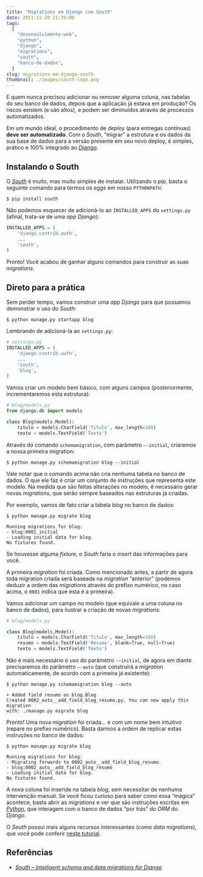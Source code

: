 ```yaml
---
title: "Migrations em Django com South"
date: 2011-11-20 21:35:00
tags:
  [
    "desenvolvimento-web",
    "python",
    "django",
    "migrations",
    "south",
    "banco-de-dados",
  ]
slug: migrations-em-django-south
thumbnail: ./images/south-logo.png
---
```


E quem nunca precisou adicionar ou remover alguma
coluna, nas tabelas do seu banco de dados, depois que a aplicação já
estava em produção? Os riscos existem (e são altos), e podem ser
diminuidos através de processos automatizados.

Em um mundo ideal, o procedimento de _deploy_ (para entregas contínuas)
**deve ser automatizado**. Com o _South_, “migrar” a estrutura e os
dados da sua base de dados para a versão presente em seu novo deploy, é
simples, prático e 100% integrado ao [*Django*][].

## Instalando o South

O [*South*][] é muito, mas muito simples de instalar. Utilizando o
_pip_, basta o seguinte comando para termos os _eggs_ em nosso
`PYTHONPATH`:

```text
$ pip install south
```

Não podemos esquecer de adicioná-lo ao `INSTALLED_APPS` do
`settings.py` (afinal, trata-se de uma _app Django_):

```python
INSTALLED_APPS = (
    'django.contrib.auth',
    ...
    'south',
)
```

Pronto! Você acabou de ganhar alguns comandos para construir as suas
_migrations_.

## Direto para a prática

Sem perder tempo, vamos construir uma _app Django_ para que possamos
demonstrar o uso do _South_:

```text
$ python manage.py startapp blog
```

Lembrando de adicioná-la ao `settings.py`:

```python
# settings.py
INSTALLED_APPS = (
    'django.contrib.auth',
    ...
    'south',
    'blog',
)
```

Vamos criar um modelo bem básico, com alguns campos (posteriormente,
incrementaremos esta estrutura):

```python
# blog/models.py
from django.db import models

class Blog(models.Model):
    titulo = models.CharField('Titulo', max_length=100)
    texto = models.TextField('Texto')
```

Através do comando `schemamigration`, com parâmetro `–-initial`,
criaremos a nossa primeira migration:

```text
$ python manage.py schemamigration blog --initial
```

Vale notar que o comando acima não cria nenhuma tabela no banco de
dados. O que ele faz é criar um conjunto de instruções que representa
este modelo. Na medida que são feitas alterações no modelo, é necessário
gerar novas _migrations_, que serão sempre baseados nas estruturas já
criadas.

Por exemplo, vamos de fato criar a tabela _blog_ no banco de dados:

```text
$ python manage.py migrate blog

Running migrations for blog:
- blog:0001_initial
- Loading initial data for blog.
No fixtures found.
```

Se houvesse alguma _fixture_, o _South_ faria o _insert_ das informações
para você.

A primeira _migration_ foi criada. Como mencionado antes, a partir de
agora toda migration criada será baseada na _migration_ “anterior”
(podemos deduzir a ordem das _migrations_ através do prefixo numérico,
no caso acima, o `0001` indica que esta é a primeira).

Vamos adicionar um campo no modelo (que equivale a uma coluna no banco
de dados), para ilustrar a criação de novas _migrations_:

```python
# blog/models.py

class Blog(models.Model):
    titulo = models.CharField('Titulo', max_length=100)
    resumo = models.TextField('Resumo', blank=True, null=True)
    texto = models.TextField('Texto')
```

Não é mais necessário o uso do parâmetro `-–initial`, de agora em
diante precisaremos do parâmetro `–-auto` (que construirá a
_migration_ automaticamente, de acordo com a primeira já existente):

```text
$ python manage.py schemamigration blog --auto

+ Added field resumo on blog.Blog
Created 0002_auto__add_field_blog_resumo.py. You can now apply this migration
with: ./manage.py migrate blog
```

Pronto! Uma nova _migration_ foi criada… e com um nome bem intuitivo
(repare no prefixo numérico). Basta darmos a ordem de replicar estas
instruções no banco de dados:

```text
$ python manage.py migrate blog

Running migrations for blog:
- Migrating forwards to 0002_auto__add_field_blog_resumo.
- blog:0002_auto__add_field_blog_resumo
- Loading initial data for blog.
No fixtures found.
```

A nova coluna foi inserida na tabela _blog_, sem necessitar de nenhuma
intervenção manual. Se você ficou curioso para saber como essa “mágica”
acontece, basta abrir as _migrations_ e ver que são instruções escritas
em [*Python*][], que interagem com o banco de dados “por trás” do _ORM_
do _Django_.

O _South_ possui mais alguns recursos interessantes (como _data
migrations_), que você pode conferir [neste tutorial][].

## Referências

- [*South – Intelligent schema and data migrations for Django*][]

[*django*]: /tag/django.html "Leia mais sobre Django"
[*south*]: http://south.aeracode.org/ "Página oficial do projeto South"
[*python*]: /tag/python.html "Leia mais sobre Python"
[neste tutorial]: http://south.aeracode.org/docs/tutorial/index.html "Aprenda mais sobre o South"
[*south – intelligent schema and data migrations for django*]: http://south.aeracode.org/ "Visite a página oficial do projeto South"
